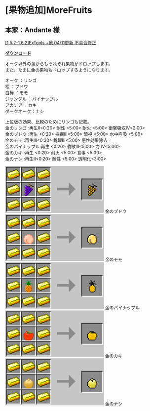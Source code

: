 # [果物追加]MoreFruits
## 本家：Andante 様
[[1.5.2-1.6.2]ExTools +他 04/11更新 不具合修正](http://forum.minecraftuser.jp/viewtopic.php?f=13&t=11895)

[**ダウンロード**](https://github.com/eyeq/mod-1.11.2-MoreFruits/releases/download/1.0/1.11.2-MoreFruits-1.0.jar)

オーク以外の葉からもそれぞれ果物がドロップします。  
また、たまに金の果物もドロップするようになります。  

オーク      ：リンゴ  
松          ：ブドウ  
白樺        ：モモ  
ジャングル  ：パイナップル  
アカシア    ：カキ  
ダークオーク：ナシ  

上位版の効果、比較のためにリンゴも記載。  
金のリンゴ      :再生Ⅱ<0:20> 耐性  <5:00> 耐火  <5:00> 衝撃吸収Ⅳ<2:00>  
金のブドウ      :再生  <0:20> 採掘Ⅲ<5:00> 暗視  <5:00> 水中呼吸  <5:00>  
金のモモ        :再生Ⅲ<0:20> 跳躍Ⅲ<5:00> 悪性効果除去  
金のパイナップル:再生  <0:20> 俊敏Ⅲ<5:00> 力  Ⅳ<5:00>  
金のカキ        :再生  <0:20> 耐火  <5:00> 食事  <5:00>  
金のナシ        :再生Ⅱ<0:20> 耐性  <5:00> 透明化<3:00>  

<img src="https://github.com/eyeq/mod-1.11.2-MoreFruits/blob/master/screenshots/%E9%87%91%E3%81%AE%E3%83%96%E3%83%89%E3%82%A6(Golden%20Grape).png" width="320px">  
金のブドウ


<img src="https://github.com/eyeq/mod-1.11.2-MoreFruits/blob/master/screenshots/%E9%87%91%E3%81%AE%E3%83%A2%E3%83%A2(Golden%20Peach).png" width="320px">  
金のモモ


<img src="https://github.com/eyeq/mod-1.11.2-MoreFruits/blob/master/screenshots/%E9%87%91%E3%81%AE%E3%83%91%E3%82%A4%E3%83%8A%E3%83%83%E3%83%97%E3%83%AB(Golden%20Pineapple).png" width="320px">  
金のパイナップル


<img src="https://github.com/eyeq/mod-1.11.2-MoreFruits/blob/master/screenshots/%E9%87%91%E3%81%AE%E3%82%AB%E3%82%AD(Golden%20Japanese%20Persimmon).png" width="320px">  
金のカキ


<img src="https://github.com/eyeq/mod-1.11.2-MoreFruits/blob/master/screenshots/%E9%87%91%E3%81%AE%E3%83%8A%E3%82%B7(Golden%20Japanese%20Pear).png" width="320px">  
金のナシ
